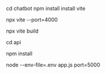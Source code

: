 
cd chatbot
npm install
install vite

npx vite --port=4000

npx vite build 



cd api

npm install

 node --env-file=.env app.js port=5000